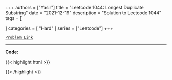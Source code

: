 
+++
authors = ["Yasir"]
title = "Leetcode 1044: Longest Duplicate Substring"
date = "2021-12-19"
description = "Solution to Leetcode 1044"
tags = [
    
]
categories = [
    "Hard"
]
series = ["Leetcode"]
+++



[`Problem Link`](https://leetcode.com/problems/longest-duplicate-substring/description/)

---

**Code:**

{{< highlight html >}}

{{< /highlight >}}

